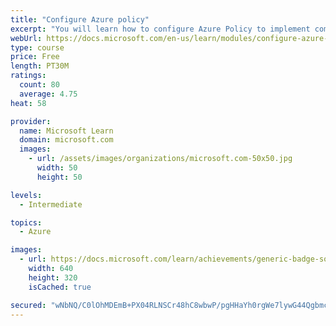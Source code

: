 ```yaml
---
title: "Configure Azure policy"
excerpt: "You will learn how to configure Azure Policy to implement compliance requirements."
webUrl: https://docs.microsoft.com/en-us/learn/modules/configure-azure-policy/
type: course
price: Free
length: PT30M
ratings:
  count: 80
  average: 4.75
heat: 58

provider:
  name: Microsoft Learn
  domain: microsoft.com
  images:
    - url: /assets/images/organizations/microsoft.com-50x50.jpg
      width: 50
      height: 50

levels:
  - Intermediate

topics:
  - Azure

images:
  - url: https://docs.microsoft.com/learn/achievements/generic-badge-social.png
    width: 640
    height: 320
    isCached: true

secured: "wNbNQ/C0lOhMDEmB+PX04RLNSCr48hC8wbwP/pgHHaYh0rgWe7lywG44QgbmczmAIV3J9X/MdbjrxJir4QYtPpp0H4T7lr1pJVV2BwsCzAx6st9tV7IJW83sCbtcJ+QrfIXsJhrm3GuVEMIHvbD18jIuUQiSyDVRHJOrpzLxc5SxlSuE2zGretFJ+ZOFqqT9HtwzuNoDpeuQL8pAL0QfKgqBua17+HJFY5Lk6iNv+l76VdRTUvGIsVvY1s3STM2JgmF0ylKRzETuci9VoIa450dH0see4y++T7V8xks+Lon95O2OllwJJpB0wC1TYPH5bPJ/g+3L+8qmVULlY0X4P7vmpgH3tLnehSuSJFUZFbdHOY41OMuJkgDuI6kQsO+xnbdhuLLyiag86y5C3yjMo1XWVOPaImMvfW9HKoWE9+w=;mqieO8duz9SvTQfbHDFcCA=="
---
```


